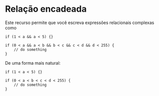 # Relação encadeada

Este recurso permite que você escreva expressões relacionais complexas como

```vala
if (1 < a && a < 5) {}

if (0 < a && a < b && b < c && c < d && d < 255) {
    // do something
}
```

De uma forma mais natural:


```vala
if (1 < a < 5) {}

if (0 < a < b < c < d < 255) {
    // do something
}
```
